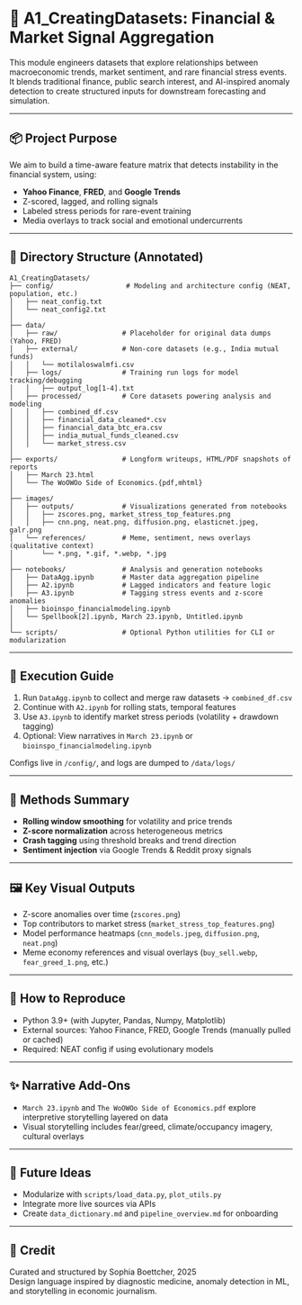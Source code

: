 
# 🧠 A1_CreatingDatasets: Financial & Market Signal Aggregation

This module engineers datasets that explore relationships between macroeconomic trends, market sentiment, and rare financial stress events. It blends traditional finance, public search interest, and AI-inspired anomaly detection to create structured inputs for downstream forecasting and simulation.

---

## 📦 Project Purpose

We aim to build a time-aware feature matrix that detects instability in the financial system, using:
- **Yahoo Finance**, **FRED**, and **Google Trends**
- Z-scored, lagged, and rolling signals
- Labeled stress periods for rare-event training
- Media overlays to track social and emotional undercurrents

---

## 🧱 Directory Structure (Annotated)

```
A1_CreatingDatasets/
├── config/                  # Modeling and architecture config (NEAT, population, etc.)
│   ├── neat_config.txt
│   └── neat_config2.txt
│
├── data/
│   ├── raw/                # Placeholder for original data dumps (Yahoo, FRED)
│   ├── external/           # Non-core datasets (e.g., India mutual funds)
│   │   └── motilaloswalmfi.csv
│   ├── logs/               # Training run logs for model tracking/debugging
│   │   ├── output_log[1-4].txt
│   ├── processed/          # Core datasets powering analysis and modeling
│   │   ├── combined_df.csv
│   │   ├── financial_data_cleaned*.csv
│   │   ├── financial_data_btc_era.csv
│   │   ├── india_mutual_funds_cleaned.csv
│   │   └── market_stress.csv
│
├── exports/                # Longform writeups, HTML/PDF snapshots of reports
│   ├── March 23.html
│   └── The WoOWOo Side of Economics.{pdf,mhtml}
│
├── images/
│   ├── outputs/            # Visualizations generated from notebooks
│   │   ├── zscores.png, market_stress_top_features.png
│   │   ├── cnn.png, neat.png, diffusion.png, elasticnet.jpeg, galr.png
│   └── references/         # Meme, sentiment, news overlays (qualitative context)
│       └── *.png, *.gif, *.webp, *.jpg
│
├── notebooks/              # Analysis and generation notebooks
│   ├── DataAgg.ipynb       # Master data aggregation pipeline
│   ├── A2.ipynb            # Lagged indicators and feature logic
│   ├── A3.ipynb            # Tagging stress events and z-score anomalies
│   ├── bioinspo_financialmodeling.ipynb
│   └── Spellbook[2].ipynb, March 23.ipynb, Untitled.ipynb
│
└── scripts/                # Optional Python utilities for CLI or modularization
```

---

## 🧭 Execution Guide

1. Run `DataAgg.ipynb` to collect and merge raw datasets → `combined_df.csv`
2. Continue with `A2.ipynb` for rolling stats, temporal features
3. Use `A3.ipynb` to identify market stress periods (volatility + drawdown tagging)
4. Optional: View narratives in `March 23.ipynb` or `bioinspo_financialmodeling.ipynb`

Configs live in `/config/`, and logs are dumped to `/data/logs/`

---

## 🧠 Methods Summary

- **Rolling window smoothing** for volatility and price trends
- **Z-score normalization** across heterogeneous metrics
- **Crash tagging** using threshold breaks and trend direction
- **Sentiment injection** via Google Trends & Reddit proxy signals

---

## 🖼️ Key Visual Outputs

- Z-score anomalies over time (`zscores.png`)
- Top contributors to market stress (`market_stress_top_features.png`)
- Model performance heatmaps (`cnn_models.jpeg`, `diffusion.png`, `neat.png`)
- Meme economy references and visual overlays (`buy_sell.webp`, `fear_greed_1.png`, etc.)

---

## 🔁 How to Reproduce

- Python 3.9+ (with Jupyter, Pandas, Numpy, Matplotlib)
- External sources: Yahoo Finance, FRED, Google Trends (manually pulled or cached)
- Required: NEAT config if using evolutionary models

---

## ✨ Narrative Add-Ons

- `March 23.ipynb` and `The WoOWOo Side of Economics.pdf` explore interpretive storytelling layered on data
- Visual storytelling includes fear/greed, climate/occupancy imagery, cultural overlays

---

## 🧱 Future Ideas

- Modularize with `scripts/load_data.py`, `plot_utils.py`
- Integrate more live sources via APIs
- Create `data_dictionary.md` and `pipeline_overview.md` for onboarding

---

## 🧾 Credit

Curated and structured by Sophia Boettcher, 2025  
Design language inspired by diagnostic medicine, anomaly detection in ML, and storytelling in economic journalism.
